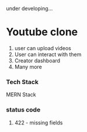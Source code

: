 under developing...

# Youtube clone
1. user can upload videos
2. User can interact with them
3. Creator dashboard
4. Many more

### Tech Stack
MERN Stack

### status code
1. 422 - missing fields